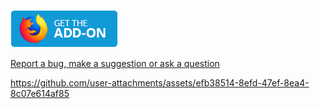 [![](https://raw.githubusercontent.com/igorlogius/igorlogius/main/geFxAddon.png)](https://addons.mozilla.org/en-US/firefox/addon/load-times/)

[Report a bug, make a suggestion or ask a question](https://github.com/igorlogius/igorlogius/issues/new/choose)

https://github.com/user-attachments/assets/efb38514-8efd-47ef-8ea4-8c07e614af85
